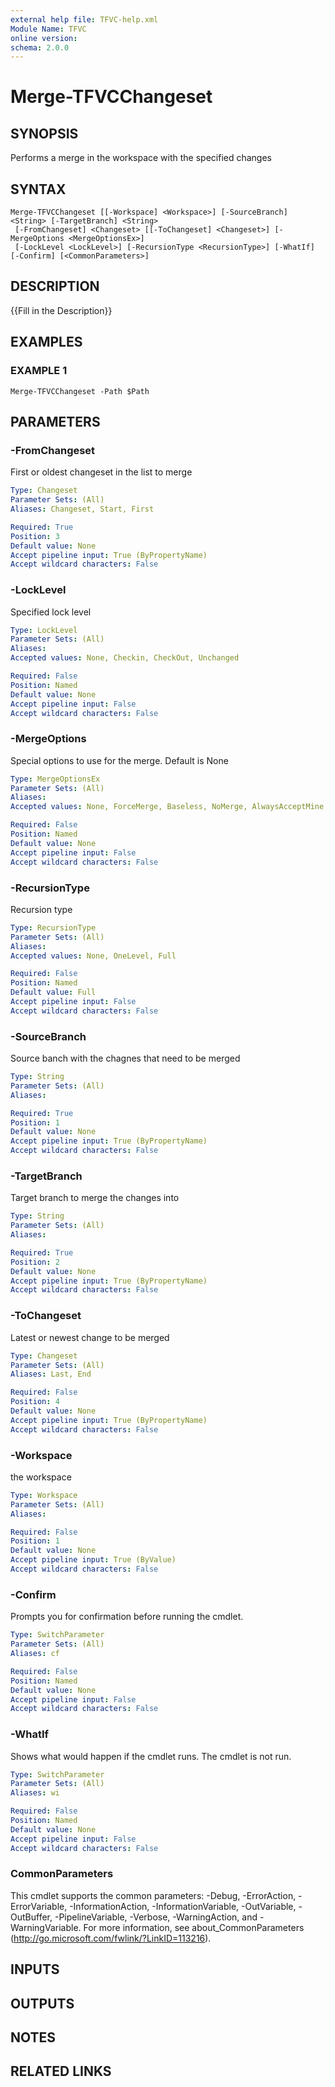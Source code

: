 ```yaml
---
external help file: TFVC-help.xml
Module Name: TFVC
online version:
schema: 2.0.0
---
```


# Merge-TFVCChangeset

## SYNOPSIS
Performs a merge in the workspace with the specified changes

## SYNTAX

```
Merge-TFVCChangeset [[-Workspace] <Workspace>] [-SourceBranch] <String> [-TargetBranch] <String>
 [-FromChangeset] <Changeset> [[-ToChangeset] <Changeset>] [-MergeOptions <MergeOptionsEx>]
 [-LockLevel <LockLevel>] [-RecursionType <RecursionType>] [-WhatIf] [-Confirm] [<CommonParameters>]
```

## DESCRIPTION
{{Fill in the Description}}

## EXAMPLES

### EXAMPLE 1
```
Merge-TFVCChangeset -Path $Path
```

## PARAMETERS

### -FromChangeset
First or oldest changeset in the list to merge

```yaml
Type: Changeset
Parameter Sets: (All)
Aliases: Changeset, Start, First

Required: True
Position: 3
Default value: None
Accept pipeline input: True (ByPropertyName)
Accept wildcard characters: False
```

### -LockLevel
Specified lock level

```yaml
Type: LockLevel
Parameter Sets: (All)
Aliases:
Accepted values: None, Checkin, CheckOut, Unchanged

Required: False
Position: Named
Default value: None
Accept pipeline input: False
Accept wildcard characters: False
```

### -MergeOptions
Special options to use for the merge. Default is None

```yaml
Type: MergeOptionsEx
Parameter Sets: (All)
Aliases:
Accepted values: None, ForceMerge, Baseless, NoMerge, AlwaysAcceptMine, Silent, NoImplicitBaseless, Conservative, NoAutoResolve

Required: False
Position: Named
Default value: None
Accept pipeline input: False
Accept wildcard characters: False
```

### -RecursionType
Recursion type

```yaml
Type: RecursionType
Parameter Sets: (All)
Aliases:
Accepted values: None, OneLevel, Full

Required: False
Position: Named
Default value: Full
Accept pipeline input: False
Accept wildcard characters: False
```

### -SourceBranch
Source banch with the chagnes that need to be merged

```yaml
Type: String
Parameter Sets: (All)
Aliases:

Required: True
Position: 1
Default value: None
Accept pipeline input: True (ByPropertyName)
Accept wildcard characters: False
```

### -TargetBranch
Target branch to merge the changes into

```yaml
Type: String
Parameter Sets: (All)
Aliases:

Required: True
Position: 2
Default value: None
Accept pipeline input: True (ByPropertyName)
Accept wildcard characters: False
```

### -ToChangeset
Latest or newest change to be merged

```yaml
Type: Changeset
Parameter Sets: (All)
Aliases: Last, End

Required: False
Position: 4
Default value: None
Accept pipeline input: True (ByPropertyName)
Accept wildcard characters: False
```

### -Workspace
the workspace

```yaml
Type: Workspace
Parameter Sets: (All)
Aliases:

Required: False
Position: 1
Default value: None
Accept pipeline input: True (ByValue)
Accept wildcard characters: False
```

### -Confirm
Prompts you for confirmation before running the cmdlet.

```yaml
Type: SwitchParameter
Parameter Sets: (All)
Aliases: cf

Required: False
Position: Named
Default value: None
Accept pipeline input: False
Accept wildcard characters: False
```

### -WhatIf
Shows what would happen if the cmdlet runs.
The cmdlet is not run.

```yaml
Type: SwitchParameter
Parameter Sets: (All)
Aliases: wi

Required: False
Position: Named
Default value: None
Accept pipeline input: False
Accept wildcard characters: False
```

### CommonParameters
This cmdlet supports the common parameters: -Debug, -ErrorAction, -ErrorVariable, -InformationAction, -InformationVariable, -OutVariable, -OutBuffer, -PipelineVariable, -Verbose, -WarningAction, and -WarningVariable. For more information, see about_CommonParameters (http://go.microsoft.com/fwlink/?LinkID=113216).

## INPUTS

## OUTPUTS

## NOTES

## RELATED LINKS
